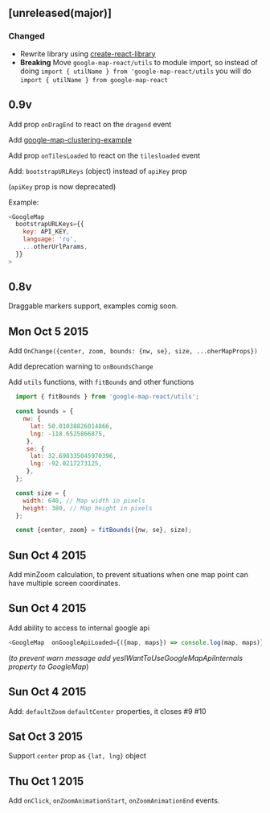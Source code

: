 ## [unreleased(major)]

### Changed

- Rewrite library using [create-react-library](https://www.npmjs.com/package/create-react-library)
- **Breaking** Move `google-map-react/utils` to module import, so instead of doing `import { utilName } from 'google-map-react/utils` you will do `import { utilName } from google-map-react`

## 0.9v

Add prop `onDragEnd` to react on the `dragend` event

Add [google-map-clustering-example](https://github.com/istarkov/google-map-clustering-example)

Add prop `onTilesLoaded` to react on the `tilesloaded` event

Add: `bootstrapURLKeys` (object) instead of `apiKey` prop

(`apiKey` prop is now deprecated)

Example:

```javascript
<GoogleMap
  bootstrapURLKeys={{
    key: API_KEY,
    language: 'ru',
    ...otherUrlParams,
  }}
>
```

## 0.8v

Draggable markers support, examples comig soon.

## Mon Oct 5 2015

Add `OnChange({center, zoom, bounds: {nw, se}, size, ...oherMapProps})`

Add deprecation warning to `onBoundsChange`

Add `utils` functions, with `fitBounds` and other functions

```javascript
  import { fitBounds } from 'google-map-react/utils';

  const bounds = {
    nw: {
      lat: 50.01038826014866,
      lng: -118.6525866875,
     },
     se: {
      lat: 32.698335045970396,
      lng: -92.0217273125,
     },
  };

  const size = {
    width: 640, // Map width in pixels
    height: 380, // Map height in pixels
  };

  const {center, zoom} = fitBounds({nw, se}, size);
```


## Sun Oct 4 2015
Add minZoom calculation, to prevent situations when one map point can have multiple screen coordinates.

## Sun Oct 4 2015
Add ability to access to internal google api

```javascript
<GoogleMap  onGoogleApiLoaded={({map, maps}) => console.log(map, maps)} />
```

(*to prevent warn message add _yesIWantToUseGoogleMapApiInternals_ property to GoogleMap*)


## Sun Oct 4 2015

Add: `defaultZoom` `defaultCenter` properties, it closes #9 #10

## Sat Oct 3 2015

Support `center` prop as `{lat, lng}` object

## Thu Oct 1 2015

Add `onClick`, `onZoomAnimationStart`, `onZoomAnimationEnd` events.

